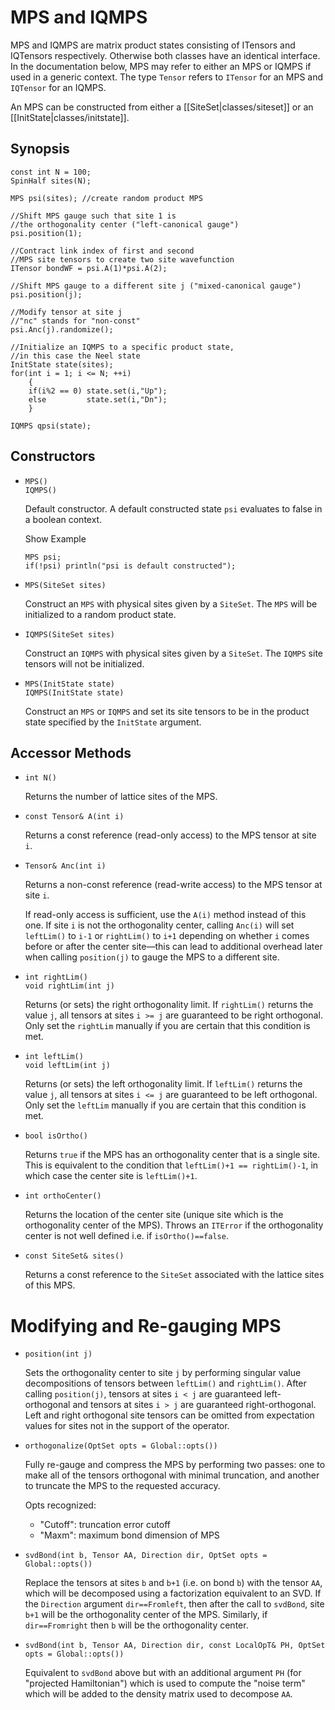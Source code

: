 # MPS and IQMPS #

MPS and IQMPS are matrix product states consisting of ITensors and IQTensors respectively. Otherwise both
classes have an identical interface. In the documentation below, MPS may refer to either an MPS or IQMPS 
if used in a generic context. The type `Tensor` refers to `ITensor` for an MPS and `IQTensor` for an IQMPS.

An MPS can be constructed from either a [[SiteSet|classes/siteset]] or an [[InitState|classes/initstate]].

## Synopsis ##

    const int N = 100;
    SpinHalf sites(N);

    MPS psi(sites); //create random product MPS

    //Shift MPS gauge such that site 1 is
    //the orthogonality center ("left-canonical gauge")
    psi.position(1);

    //Contract link index of first and second
    //MPS site tensors to create two site wavefunction
    ITensor bondWF = psi.A(1)*psi.A(2);

    //Shift MPS gauge to a different site j ("mixed-canonical gauge")
    psi.position(j);

    //Modify tensor at site j
    //"nc" stands for "non-const"
    psi.Anc(j).randomize();

    //Initialize an IQMPS to a specific product state,
    //in this case the Neel state
    InitState state(sites);
    for(int i = 1; i <= N; ++i)
        {
        if(i%2 == 0) state.set(i,"Up");
        else         state.set(i,"Dn");
        }

    IQMPS qpsi(state);


## Constructors ##

* `MPS()` <br/>
  `IQMPS()`

  Default constructor. A default constructed state `psi` evaluates to false in a boolean context.

  <div class="example_clicker">Show Example</div>

      MPS psi;
      if(!psi) println("psi is default constructed");

* `MPS(SiteSet sites)`

  Construct an `MPS` with physical sites given by a `SiteSet`. The `MPS` will be initialized to a random product state.

* `IQMPS(SiteSet sites)`

  Construct an `IQMPS` with physical sites given by a `SiteSet`. The `IQMPS` site tensors will not be initialized.

* `MPS(InitState state)` <br/>
  `IQMPS(InitState state)`

  Construct an `MPS` or `IQMPS` and set its site tensors to be in the product state specified by the `InitState` argument.

## Accessor Methods

* `int N()`

  Returns the number of lattice sites of the MPS.

* `const Tensor& A(int i)`

  Returns a const reference (read-only access) to the MPS tensor at site `i`.

* `Tensor& Anc(int i)`

  Returns a non-const reference (read-write access) to the MPS tensor at site `i`.

  If read-only access is sufficient, use the `A(i)` method instead of this one.
  If site `i` is not the orthogonality center, calling `Anc(i)` will set `leftLim()`
  to `i-1` or `rightLim()` to `i+1` depending on whether `i` comes before or after 
  the center site&mdash;this can lead to additional overhead later when calling `position(j)`
  to gauge the MPS to a different site.

* `int rightLim()` <br/>
  `void rightLim(int j)`

  Returns (or sets) the right orthogonality limit. If `rightLim()` returns the value `j`, all tensors
  at sites `i >= j` are guaranteed to be right orthogonal.
  Only set the `rightLim` manually if you are certain that this condition is met.

* `int leftLim()` <br/>
  `void leftLim(int j)`

  Returns (or sets) the left orthogonality limit. If `leftLim()` returns the value `j`, all tensors
  at sites `i <= j` are guaranteed to be left orthogonal.
  Only set the `leftLim` manually if you are certain that this condition is met.

* `bool isOrtho()`

  Returns `true` if the MPS has an orthogonality center that is a single site. This is equivalent to
  the condition that `leftLim()+1 == rightLim()-1`, in which case the center site is `leftLim()+1`.

* `int orthoCenter()`

  Returns the location of the center site (unique site which is the orthogonality center of the MPS).
  Throws an `ITError` if the orthogonality center is not well defined i.e. if `isOrtho()==false`.

* `const SiteSet& sites()`

  Returns a const reference to the `SiteSet` associated with the lattice sites of this MPS.

# Modifying and Re-gauging MPS

* `position(int j)`

  Sets the orthogonality center to site `j` by performing singular value decompositions of tensors
  between `leftLim()` and `rightLim()`. After calling `position(j)`, tensors at sites `i < j` are
  guaranteed left-orthogonal and tensors at sites `i > j` are guaranteed right-orthogonal. Left
  and right orthogonal site tensors can be omitted from expectation values for sites not in the support of the operator.

* `orthogonalize(OptSet opts = Global::opts())`

  Fully re-gauge and compress the MPS by performing two passes: one to make all of the tensors orthogonal with minimal truncation,
  and another to truncate the MPS to the requested accuracy.

  Opts recognized:
  * "Cutoff": truncation error cutoff
  * "Maxm": maximum bond dimension of MPS

* `svdBond(int b, Tensor AA, Direction dir, OptSet opts = Global::opts())`

  Replace the tensors at sites `b` and `b+1` (i.e. on bond `b`) with the tensor `AA`, which will be decomposed
  using a factorization equivalent to an SVD. If the `Direction` argument `dir==Fromleft`, then after the call
  to `svdBond`, site `b+1` will be the orthogonality center of the MPS. Similarly, if `dir==Fromright` then `b`
  will be the orthogonality center.

* `svdBond(int b, Tensor AA, Direction dir, const LocalOpT& PH, OptSet opts = Global::opts())`

  Equivalent to `svdBond` above but with an additional argument `PH` (for "projected Hamiltonian") which
  is used to compute the "noise term" which will be added to the density matrix used to decompose `AA`.


